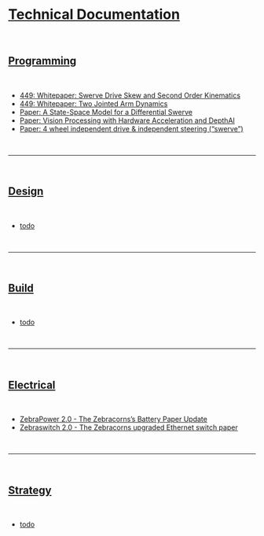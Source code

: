 # [Technical Documentation]() 

<br>

## [Programming]() 

<br>

- [449: Whitepaper: Swerve Drive Skew and Second Order Kinematics](https://www.chiefdelphi.com/t/whitepaper-swerve-drive-skew-and-second-order-kinematics/416964?u=jimmyy)
- [449: Whitepaper: Two Jointed Arm Dynamics](https://www.chiefdelphi.com/t/whitepaper-two-jointed-arm-dynamics/423060?u=jimmyy)
- [Paper: A State-Space Model for a Differential Swerve](https://www.chiefdelphi.com/t/paper-a-state-space-model-for-a-differential-swerve/396496?u=jimmyy)
- [Paper: Vision Processing with Hardware Acceleration and DepthAI](https://www.chiefdelphi.com/t/paper-vision-processing-with-hardware-acceleration-and-depthai/420836?u=jimmyy)
- [Paper: 4 wheel independent drive & independent steering (“swerve”)](https://www.chiefdelphi.com/t/paper-4-wheel-independent-drive-independent-steering-swerve/107383?u=jimmyy)

<br>

***

<br>

## [Design]()

<br>

- [todo]()

<br>

***

<br>

## [Build]()

<br>

- [todo]()

<br>

***

<br>

## [Electrical]()

<br>

- [ZebraPower 2.0 - The Zebracorns’s Battery Paper Update](https://www.chiefdelphi.com/t/zebrapower-2-0-the-zebracornss-battery-paper-update/440093?u=jimmyy)
- [Zebraswitch 2.0 - The Zebracorns upgraded Ethernet switch paper](https://www.chiefdelphi.com/t/zebraswitch-2-0-the-zebracorns-upgraded-ethernet-switch-paper/440092?u=jimmyy)

<br>

***

<br>

## [Strategy]()

<br>

- [todo]()

<br>
